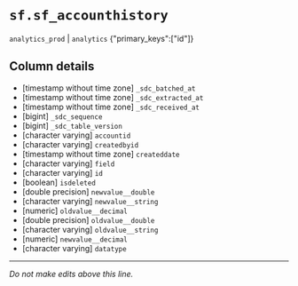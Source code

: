 # `sf.sf_accounthistory`
`analytics_prod` | `analytics`
{"primary_keys":["id"]}

## Column details
* [timestamp without time zone] `_sdc_batched_at`
* [timestamp without time zone] `_sdc_extracted_at`
* [timestamp without time zone] `_sdc_received_at`
* [bigint]    `_sdc_sequence`
* [bigint]    `_sdc_table_version`
* [character varying] `accountid`
* [character varying] `createdbyid`
* [timestamp without time zone] `createddate`
* [character varying] `field`
* [character varying] `id`
* [boolean]   `isdeleted`
* [double precision] `newvalue__double`
* [character varying] `newvalue__string`
* [numeric]   `oldvalue__decimal`
* [double precision] `oldvalue__double`
* [character varying] `oldvalue__string`
* [numeric]   `newvalue__decimal`
* [character varying] `datatype`

-------------------------------------------------------------------------------
*Do not make edits above this line.*
